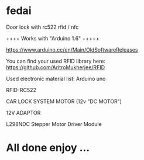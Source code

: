 # fedai

Door lock with rc522 rfid / nfc


++++ Works with "Arduino 1.6" +++++

https://www.arduino.cc/en/Main/OldSoftwareReleases




You can find your used RFID library here: https://github.com/AritroMukherjee/RFID


Used electronic material list:
Arduino uno

RFID-RC522

CAR LOCK SYSTEM MOTOR (12v "DC MOTOR")

12V ADAPTOR

L298NDC Stepper Motor Driver Module 



# All done enjoy ...
